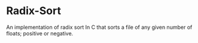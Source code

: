 # Radix-Sort
An implementation of radix sort  In C that sorts a file of any given number of floats; positive or negative.
